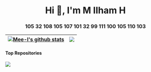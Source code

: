 <h1 align="center">Hi 👋, I'm M Ilham H</h1>
<h3 align="center">105 32 108 105 107 101 32 99 111 100 105 110 103</h3>

| <a href="https://github.com/mee-i"><img align="center" src="https://github-readme-stats.vercel.app/api?username=mee-i&show_icons=true&include_all_commits=true&theme=vue&hide_border=true" alt="Mee-I's github stats" /></a> | <a href="https://github.com/mee-i"><img align="center" src="https://github-readme-stats.vercel.app/api/top-langs/?username=mee-i&layout=compact&theme=vue&hide_border=true" /></a> |
| ------------- | ------------- |

#### Top Repositories
<a href="https://github.com/mee-i/whatsapp-bot-js">
  <img align="center" src="https://github-readme-stats.vercel.app/api/pin/?username=mee-i&repo=whatsapp-bot-js&theme=vue" />
</a>
